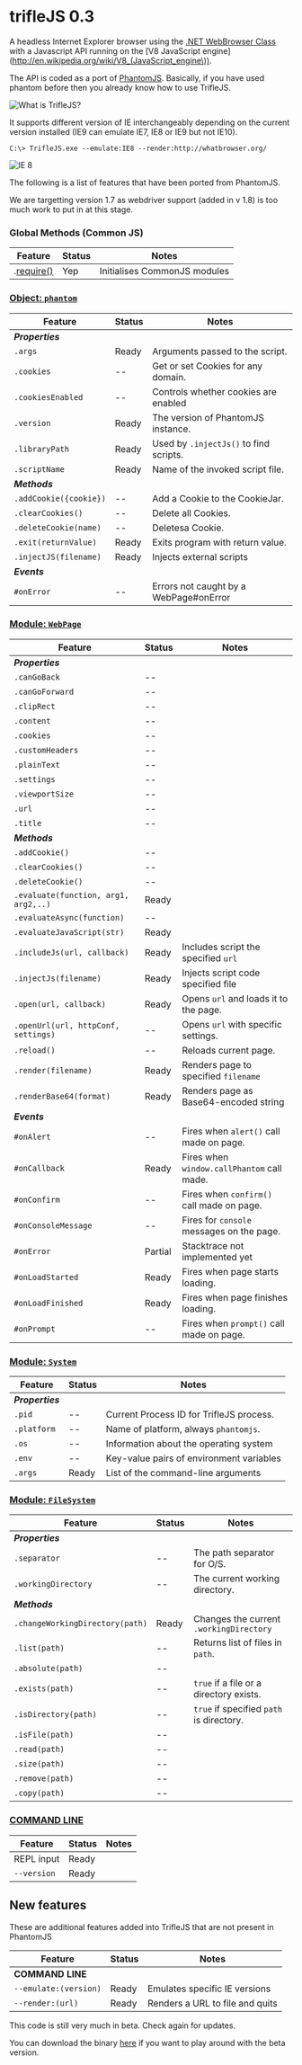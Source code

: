 trifleJS 0.3
=========

A headless Internet Explorer browser using the [.NET WebBrowser Class](http://msdn.microsoft.com/en-us/library/system.windows.forms.webbrowser.aspx) with a Javascript API running on the [V8 JavaScript engine](http://en.wikipedia.org/wiki/V8_(JavaScript_engine\)).

The API is coded as a port of [PhantomJS](http://phantomjs.org). Basically, if you have used phantom before then you already know how to use TrifleJS.

![What is TrifleJS?](https://raw.github.com/sdesalas/trifleJS/master/Docs/What.Is.Trifle.png "What is TrifleJS?")

It supports different version of IE interchangeably depending on the current version installed (IE9 can emulate IE7, IE8 or IE9 but not IE10).

    C:\> TrifleJS.exe --emulate:IE8 --render:http://whatbrowser.org/

![IE 8](https://raw.github.com/sdesalas/trifleJS/master/Docs/whatbrowser.org.IE8.png "Running as IE 8")

The following is a list of features that have been ported from PhantomJS. 

We are targetting version 1.7 as webdriver support (added in v 1.8) is too much work to put in at this stage.

### Global Methods (Common JS)

|Feature                                  | Status   | Notes                                |
|-----------------------------------------|----------|--------------------------------------|
|.[require()](https://github.com/ariya/phantomjs/wiki/API-Reference#function-require)   | Yep      | Initialises CommonJS modules         |

### [Object: `phantom`](https://github.com/ariya/phantomjs/wiki/API-Reference-phantom)

|Feature                                  | Status   | Notes                                |
|-----------------------------------------|----------|--------------------------------------|
|*__Properties__*                                                                           |
|`.args`                                  | Ready    | Arguments passed to the script.      |
|`.cookies`                               | --       | Get or set Cookies for any domain.   | 
|`.cookiesEnabled`                        | --       | Controls whether cookies are enabled | 
|`.version`                               | Ready    | The version of PhantomJS instance.   | 
|`.libraryPath`                           | Ready    | Used by `.injectJs()` to find scripts. |
|`.scriptName`                            | Ready    | Name of the invoked script file.     |
|*__Methods__*                                                                              |
|`.addCookie({cookie})`                   | --       | Add a Cookie to the CookieJar.       |
|`.clearCookies()`                        | --       | Delete all Cookies.                  |
|`.deleteCookie(name)`                    | --       | Deletesa Cookie.                     |
|`.exit(returnValue)`                     | Ready    | Exits program with return value.     |
|`.injectJS(filename)`                    | Ready    | Injects external scripts             |
|*__Events__*                                                                               |
|`#onError`                               | --       | Errors not caught by a WebPage#onError |

### [Module: `WebPage`](https://github.com/ariya/phantomjs/wiki/API-Reference-WebPage)

|Feature                                  | Status   | Notes                                |
|-----------------------------------------|----------|--------------------------------------|
|*__Properties__*                                                                           |
|`.canGoBack`                             | --       |                                      |
|`.canGoForward`                          | --       |                                      |
|`.clipRect`                              | --       |                                      |
|`.content`                               | --       |                                      |
|`.cookies`                               | --       |                                      |
|`.customHeaders`                         | --       |                                      |
|`.plainText`                             | --       |                                      |
|`.settings`                              | --       |                                      |
|`.viewportSize`                          | --       |                                      |
|`.url`                                   | --       |                                      |
|`.title`                                 | --       |                                      |
|*__Methods__*                                                                             |
|`.addCookie()`                           | --       |                                     |
|`.clearCookies()`                        | --       |                                     |
|`.deleteCookie()`                        | --       |                                     |
|`.evaluate(function, arg1, arg2,..)`     | Ready    |                                      |
|`.evaluateAsync(function)`               | --       |                                     |
|`.evaluateJavaScript(str)`               | Ready    |                                      |
|`.includeJs(url, callback)`              | Ready    | Includes script the specified `url`  |
|`.injectJs(filename)`                    | Ready    | Injects script code specified file   |
|`.open(url, callback)`                   | Ready    | Opens `url` and loads it to the page. |
|`.openUrl(url, httpConf, settings)`      | --       | Opens `url` with specific settings.  |
|`.reload()`                              | --       | Reloads current page.                |
|`.render(filename)`                      | Ready    | Renders page to specified `filename` |
|`.renderBase64(format)`                  | Ready    | Renders page as Base64-encoded string |
|*__Events__*                                                                               |
|`#onAlert`                               | --       | Fires when `alert()` call made on page. | 
|`#onCallback`                            | Ready    | Fires when `window.callPhantom` call made. | 
|`#onConfirm`                             | --       | Fires when `confirm()` call made on page. | 
|`#onConsoleMessage`                      | --       | Fires for `console` messages on the page. | 
|`#onError`                               | Partial  | Stacktrace not implemented yet       |
|`#onLoadStarted`                         | Ready    | Fires when page starts loading.     |
|`#onLoadFinished`                        | Ready    | Fires when page finishes loading.    |
|`#onPrompt`                              | --       | Fires when `prompt()` call made on page. | 

### [Module: `System`](https://github.com/ariya/phantomjs/wiki/API-Reference-System)

|Feature                                  | Status   | Notes                                |
|-----------------------------------------|----------|--------------------------------------|
|*__Properties__*                                                                           |
|`.pid`                                   | --       | Current Process ID for TrifleJS process. |
|`.platform`                              | --       | Name of platform, always `phantomjs`. |
|`.os`                                    | --       | Information about the operating system |
|`.env`                                   | --       | Key-value pairs of environment variables |
|`.args`                                  | Ready    | List of the command-line arguments |

### [Module: `FileSystem`](https://github.com/ariya/phantomjs/wiki/API-Reference-FileSystem)

|Feature                                  | Status   | Notes                                |
|-----------------------------------------|----------|--------------------------------------|
|*__Properties__*                                                                           |
|`.separator`                             | --       | The path separator for O/S.          |
|`.workingDirectory`                      | --       | The current working directory.        |
|*__Methods__*                                                                              |
|`.changeWorkingDirectory(path)`          | Ready    | Changes the current `.workingDirectory` |
|`.list(path)`                            | --       | Returns list of files in `path`.       |
|`.absolute(path)`                        | --       |                                      |
|`.exists(path)`                          | --       | `true` if a file or a directory exists.   |
|`.isDirectory(path)`                     | --       | `true` if specified `path` is directory. |
|`.isFile(path)`                          | --       |                                      |
|`.read(path)`                            | --       |                                      |
|`.size(path)`                            | --       |                                      |
|`.remove(path)`                          | --       |                                      |
|`.copy(path)`                            | --       |                                      |

### [COMMAND LINE](https://github.com/ariya/phantomjs/wiki/API-Reference)

|Feature                                  | Status   | Notes                                |
|-----------------------------------------|----------|--------------------------------------|
|REPL input                               | Ready    |                                      |
|`--version`                              | Ready    |                                      |

## New features

These are additional features added into TrifleJS that are not present in PhantomJS

|Feature                                  | Status   | Notes                                |
|-----------------------------------------|----------|--------------------------------------|
|**COMMAND LINE**                         |
|`--emulate:(version)`                    | Ready    | Emulates specific IE versions        |
|`--render:(url)`                         | Ready    | Renders a URL to file and quits      | 


This code is still very much in beta. Check again for updates.

You can download the binary [here](https://github.com/sdesalas/trifleJS/raw/master/Build/Binary/TrifleJS.Latest.zip) if you want to play around with the beta version. 

